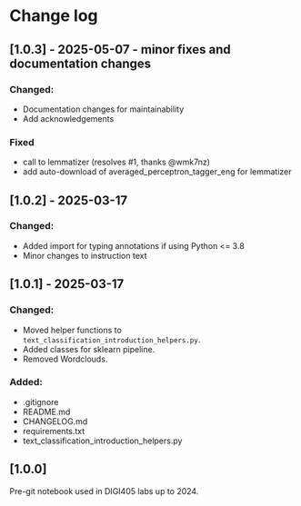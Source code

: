 # Change log

## [1.0.3] - 2025-05-07 - minor fixes and documentation changes

### Changed:

- Documentation changes for maintainability
- Add acknowledgements

### Fixed

- call to lemmatizer (resolves #1, thanks @wmk7nz)
- add auto-download of averaged_perceptron_tagger_eng for lemmatizer

## [1.0.2] - 2025-03-17

### Changed:

- Added import for typing annotations if using Python <= 3.8  
- Minor changes to instruction text  

## [1.0.1] - 2025-03-17

### Changed:

- Moved helper functions to `text_classification_introduction_helpers.py`.
- Added classes for sklearn pipeline.
- Removed Wordclouds.

### Added:

- .gitignore
- README.md
- CHANGELOG.md
- requirements.txt
- text_classification_introduction_helpers.py

## [1.0.0]

Pre-git notebook used in DIGI405 labs up to 2024.